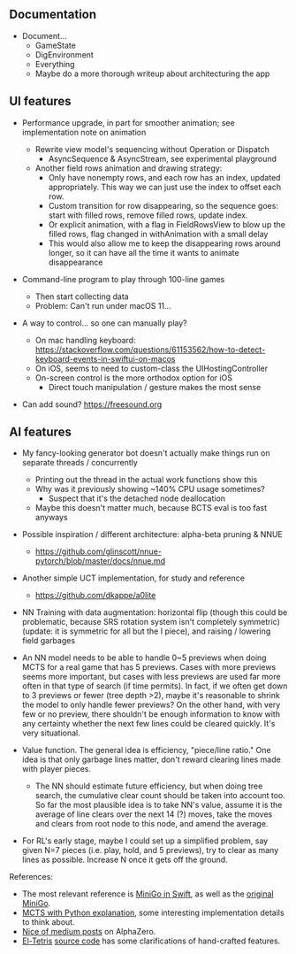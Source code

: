 
## Documentation

- Document...
    - GameState
    - DigEnvironment
    - Everything
    - Maybe do a more thorough writeup about architecturing the app


## UI features

- Performance upgrade, in part for smoother animation; see implementation note
  on animation
    - Rewrite view model's sequencing without Operation or Dispatch
        - AsyncSequence & AsyncStream, see experimental playground
    - Another field rows animation and drawing strategy:
        - Only have nonempty rows, and each row has an index, updated
          appropriately.  This way we can just use the index to offset each row.
        - Custom transition for row disappearing, so the sequence goes: start with
          filled rows, remove filled rows, update index.
        - Or explicit animation, with a flag in FieldRowsView to blow up the
          filled rows, flag changed in withAnimation with a small delay
        - This would also allow me to keep the disappearing rows around longer,
          so it can have all the time it wants to animate disappearance

- Command-line program to play through 100-line games
    - Then start collecting data
    - Problem:  Can't run under macOS 11...

- A way to control... so one can manually play?
    - On mac handling keyboard:
        https://stackoverflow.com/questions/61153562/how-to-detect-keyboard-events-in-swiftui-on-macos
    - On iOS, seems to need to custom-class the UIHostingController
    - On-screen control is the more orthodox option for iOS
        - Direct touch manipulation / gesture makes the most sense

- Can add sound? https://freesound.org


## AI features

- My fancy-looking generator bot doesn't actually make things run on separate
  threads / concurrently
    - Printing out the thread in the actual work functions show this
    - Why was it previously showing ~140% CPU usage sometimes?
        - Suspect that it's the detached node deallocation
    - Maybe this doesn't matter much, because BCTS eval is too fast anyways
    
- Possible inspiration / different architecture: alpha-beta pruning & NNUE
    - https://github.com/glinscott/nnue-pytorch/blob/master/docs/nnue.md

- Another simple UCT implementation, for study and reference
    - https://github.com/dkappe/a0lite

- NN Training with data augmentation: horizontal flip (though this could be problematic, because SRS rotation system isn't completely symmetric) (update: it is symmetric for all but the I piece), and raising / lowering field garbages

- An NN model needs to be able to handle 0~5 previews when doing MCTS for a real game that has 5 previews.  Cases with more previews seems more important, but cases with less previews are used far more often in that type of search (if time permits).  In fact, if we often get down to 3 previews or fewer (tree depth >2), maybe it's reasonable to shrink the model to only handle fewer previews?  On the other hand, with very few or no preview, there shouldn't be enough information to know with any certainty whether the next few lines could be cleared quickly.  It's very situational.

- Value function.  The general idea is efficiency, "piece/line ratio."  One idea is that only garbage lines matter, don't reward clearing lines made with player pieces.
  - The NN should estimate future efficiency, but when doing tree search, the cumulative clear count should be taken into account too.  So far the most plausible idea is to take NN's value, assume it is the average of line clears over the next 14 (?) moves, take the moves and clears from root node to this node, and amend the average.

- For RL's early stage, maybe I could set up a simplified problem, say given N=7 pieces (i.e. play, hold, and 5 previews), try to clear as many lines as possible.  Increase N once it gets off the ground.

References:
- The most relevant reference is [MiniGo in Swift](https://github.com/tensorflow/swift-models/tree/master/MiniGo), as well as the [original MiniGo](https://github.com/tensorflow/minigo).
- [MCTS with Python explanation](http://www.moderndescartes.com/essays/deep_dive_mcts/), some interesting implementation details to think about.
- [Nice of medium posts](https://medium.com/oracledevs/lessons-from-alphazero-part-3-parameter-tweaking-4dceb78ed1e5) on AlphaZero.
- [El-Tetris](http://imake.ninja/el-tetris-an-improvement-on-pierre-dellacheries-algorithm/) [source code](https://github.com/daogan/tetris-ai/blob/master/tetris_ai.py) has some clarifications of hand-crafted features.

